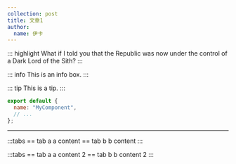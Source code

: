 ```yaml
---
collection: post
title: 文章1
author:
  name: 伊卡
---
```


::: highlight
What if I told you that the Republic was now under the control of a Dark Lord of the Sith?
:::

::: info
This is an info box.
:::

::: tip
This is a tip.
:::

```js
export default {
  name: "MyComponent",
  // ...
};
```

---

:::tabs
== tab a
a content
== tab b
b content
:::

:::tabs
== tab a
a content 2
== tab b
b content 2
:::

